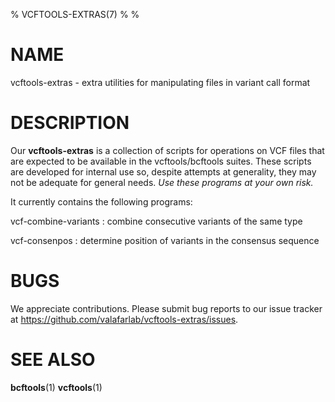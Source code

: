 % VCFTOOLS-EXTRAS(7)
%
%

# NAME

vcftools-extras - extra utilities for manipulating files in variant call format

# DESCRIPTION

Our **vcftools-extras** is a collection of scripts for operations on VCF files that are expected to be available in the vcftools/bcftools suites.
These scripts are developed for internal use so, despite attempts at generality, they may not be adequate for general needs.
*Use these programs at your own risk.*

It currently contains the following programs:

vcf-combine-variants
:	combine consecutive variants of the same type

vcf-consenpos
:	determine position of variants in the consensus sequence

# BUGS

We appreciate contributions.
Please submit bug reports to our issue tracker at <https://github.com/valafarlab/vcftools-extras/issues>.

# SEE ALSO

**bcftools**(1)
**vcftools**(1)
